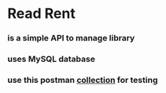 # Read Rent
### is a simple API to manage library

### uses MySQL database

### use this postman [collection]([https://www.postman.com/crazycoders/workspace/learning-navigator/collection/16730635-f4263451-35d8-4228-b905-5d88430a61ef?action=share&creator=16730635](https://www.postman.com/crazycoders/workspace/rent-read/collection/16730635-89d42e2b-3ea2-4ec1-a8ba-9f55864873b6?action=share&creator=16730635)) for testing
